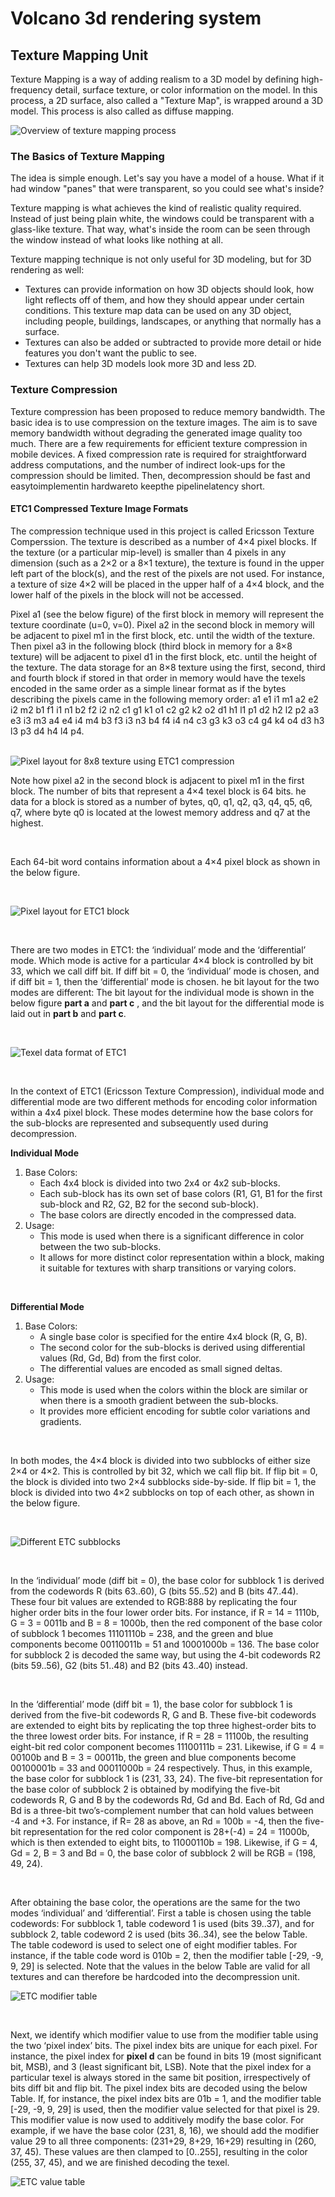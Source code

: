 # Volcano 3d rendering system
## Texture Mapping Unit
Texture Mapping is a way of adding realism to a 3D model by defining high-frequency detail, surface texture, or color information on the model. In this process, a 2D surface, also called a "Texture Map", is wrapped around a 3D model. This process is also called as diffuse mapping.

![Overview of texture mapping process](img/texture_mapping.jpg)

### The Basics of Texture Mapping
The idea is simple enough. Let's say you have a model of a house. What if it had window "panes" that were transparent, so you could see what's inside? 

Texture mapping is what achieves the kind of realistic quality required. Instead of just being plain white, the windows could be transparent with a glass-like texture. That way, what's inside the room can be seen through the window instead of what looks like nothing at all.

Texture mapping technique is not only useful for 3D modeling, but for 3D rendering as well:
- Textures can provide information on how 3D objects should look, how light reflects off of them, and how they should appear under certain conditions. This texture map data can be used on any 3D object, including people, buildings, landscapes, or anything that normally has a surface.
- Textures can also be added or subtracted to provide more detail or hide features you don't want the public to see.
- Textures can help 3D models look more 3D and less 2D.

### Texture Compression
Texture compression has been proposed to reduce memory bandwidth. The basic idea
is to use compression on the texture images. The aim is to save memory bandwidth
without degrading the generated image quality too much. 
There are a few requirements for efficient texture compression in mobile devices.
A fixed compression rate is required for straightforward address computations, and the
number of indirect look-ups for the compression should be limited. Then, decompression should be fast and easytoimplementin hardwareto keepthe pipelinelatency short.

#### ETC1 Compressed Texture Image Formats
The compression technique used in this project is called Ericsson Texture Comperssion. The texture is described as a number of 4×4 pixel blocks. If the texture (or a particular mip-level) is smaller than 4 pixels in any dimension (such as a 2×2 or a 8×1 texture), the texture is found in the upper left part of the block(s), and the rest of the pixels are not used. For instance, a texture of size 4×2 will be placed in the upper half of a 4×4 block, and the lower half of the pixels in the block will not be accessed.

Pixel a1 (see the below figure) of the first block in memory will represent the texture coordinate (u=0, v=0). Pixel a2 in the second block in memory will be adjacent to pixel m1 in the first block, etc. until the width of the texture. Then pixel a3 in the following block (third block in memory for a 8×8 texture) will be adjacent to pixel d1 in the first block, etc. until the height of the texture. The data storage for an 8×8 texture using the first, second, third and fourth block if stored in that order in memory would have the texels encoded in the same order as a simple linear format as if the bytes describing the pixels came in the following memory order: a1 e1 i1 m1 a2 e2 i2 m2 b1 f1 i1 n1 b2 f2 i2 n2 c1 g1 k1 o1 c2 g2 k2 o2 d1 h1 l1 p1 d2 h2 l2 p2 a3 e3 i3 m3 a4 e4 i4 m4 b3 f3 i3 n3 b4 f4 i4 n4 c3 g3 k3 o3 c4 g4 k4 o4 d3 h3 l3 p3 d4 h4 l4 p4.
<br>
<br>

![Pixel layout for 8x8 texture using ETC1 compression  ](img/8x8_texture_layout.jpg)

Note how pixel a2 in the second block is adjacent to pixel m1 in the first block. The number of bits that represent a 4×4 texel block is 64 bits.
he data for a block is stored as a number of bytes, q0, q1, q2, q3, q4, q5, q6, q7, where byte q0 is located at the lowest memory address and q7 at the highest.

<br>

Each 64-bit word contains information about a 4×4 pixel block as shown in the below figure.

<br>

![Pixel layout for ETC1 block  ](img/word_pixels.jpg)

<br>

There are two modes in ETC1: the ‘individual’ mode and the ‘differential’ mode. Which mode is active for a particular 4×4 block is controlled by bit 33, which we call diff bit. If diff bit = 0, the ‘individual’ mode is chosen, and if diff bit = 1, then the ‘differential’ mode is chosen. he bit layout for the two modes are different: The bit layout for the individual mode is shown in the below figure **part a** and **part c** , and the bit layout for the differential mode is laid out in **part b** and **part c**.

<br>

![Texel data format of ETC1  ](img/ETC_modes.jpg)

<br>

In the context of ETC1 (Ericsson Texture Compression), individual mode and differential mode are two different methods for encoding color information within a 4x4 pixel block. These modes determine how the base colors for the sub-blocks are represented and subsequently used during decompression. 

**Individual Mode**
1. Base Colors:
   - Each 4x4 block is divided into two 2x4 or 4x2 sub-blocks.
   - Each sub-block has its own set of base colors (R1, G1, B1 for the first sub-block and R2, G2, B2 for the second sub-block).
   - The base colors are directly encoded in the compressed data.
2. Usage:
   - This mode is used when there is a significant difference in color between the two sub-blocks.
   - It allows for more distinct color representation within a block, making it suitable for textures with sharp transitions or varying colors.

  <br>
  
**Differential  Mode**
1. Base Colors:
   - A single base color is specified for the entire 4x4 block (R, G, B).
   - The second color for the sub-blocks is derived using differential values (Rd, Gd, Bd) from the first color.
   - The differential values are encoded as small signed deltas.
2. Usage:
   - This mode is used when the colors within the block are similar or when there is a smooth gradient between the sub-blocks.
   - It provides more efficient encoding for subtle color variations and gradients.
 
<br>

In both modes, the 4×4 block is divided into two subblocks of either size 2×4 or 4×2. This is controlled by bit 32, which we call flip bit. If flip bit = 0, the block is divided into two 2×4 subblocks side-by-side. If flip bit = 1, the block is divided into two 4×2 subblocks on top of each other, as shown in the below figure.

<br>

![Different ETC subblocks](img/ETC_subblock.jpg)

<br>

In the ‘individual’ mode (diff bit = 0), the base color for subblock 1 is derived from the codewords R (bits 63..60), G (bits 55..52) and B (bits 47..44). These four bit values are extended to RGB:888 by replicating the four higher order bits in the four lower order bits. For instance, if R = 14 = 1110b, G = 3 = 0011b and B = 8 = 1000b, then the red component of the base color of subblock 1 becomes 11101110b = 238, and the green and blue components become 00110011b = 51 and 10001000b = 136. The base color for subblock 2 is decoded the same way, but using the 4-bit codewords R2 (bits 59..56), G2 (bits 51..48) and B2 (bits 43..40) instead.

<br>

In the ‘differential’ mode (diff bit = 1), the base color for subblock 1 is derived from the five-bit codewords R, G and B. These five-bit codewords are extended to eight bits by replicating the top three highest-order bits to the three lowest order bits. For instance, if R = 28 = 11100b, the resulting eight-bit red color component becomes 11100111b = 231. Likewise, if G = 4 = 00100b and B = 3 = 00011b, the green and blue components become 00100001b = 33 and 00011000b = 24 respectively. Thus, in this example, the base color for subblock 1 is (231, 33, 24). The five-bit representation for the base color of subblock 2 is obtained by modifying the five-bit codewords R, G and B by the codewords Rd, Gd and Bd. Each of Rd, Gd and Bd is a three-bit two’s-complement number that can hold values between -4 and +3. For instance, if R= 28 as above, an Rd = 100b = -4, then the five-bit representation for the red color component is 28+(-4) = 24 = 11000b, which is then extended to eight bits, to 11000110b = 198. Likewise, if G = 4, Gd = 2, B = 3 and Bd = 0, the base color of subblock 2 will be RGB = (198, 49, 24).

<br>

After obtaining the base color, the operations are the same for the two modes ‘individual’ and ‘differential’. First a table is chosen using the table codewords: For subblock 1, table codeword 1 is used (bits 39..37), and for subblock 2, table codeword 2 is used (bits 36..34), see the below Table. The table codeword is used to select one of eight modifier tables. For instance, if the table code word is 010b = 2, then the modifier table [-29, -9, 9, 29] is selected. Note that the values in the below Table are valid for all textures and can therefore be hardcoded into the decompression unit.

![ETC modifier table](img/Index_table.jpg)

<br>

Next, we identify which modifier value to use from the modifier table using the two ‘pixel index’ bits. The pixel index bits are unique for each pixel. For instance, the pixel index for **pixel d** can be found in bits 19 (most significant bit, MSB), and 3 (least significant bit, LSB). Note that the pixel index for a particular texel is always stored in the same bit position, irrespectively of bits diff bit and flip bit. The pixel index bits are decoded using the below Table. If, for instance, the pixel index bits are 01b = 1, and the modifier table [-29, -9, 9, 29] is used, then the modifier value selected for that pixel is 29. This modifier value is now used to additively modify the base color. For example, if we have the base color (231, 8, 16), we should add the modifier value 29 to all three components: (231+29, 8+29, 16+29) resulting in (260, 37, 45). These values are then clamped to [0..255], resulting in the color (255, 37, 45), and we are finished decoding the texel.

![ETC value table](img/Index_table.jpg)




